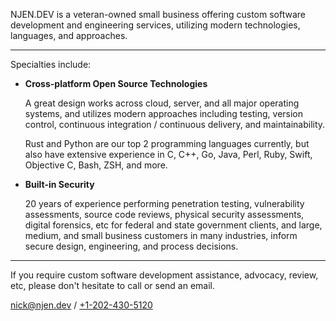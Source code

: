 NJEN.DEV is a veteran-owned small business offering custom software development
and engineering services, utilizing modern technologies, languages, and
approaches.

---

Specialties include:

* **Cross-platform Open Source Technologies**

  A great design works across cloud, server, and all major operating systems, and
  utilizes modern approaches including testing, version control, continuous
  integration / continuous delivery, and maintainability.

  Rust and Python are our top 2 programming languages currently, but also have
  extensive experience in C, C++, Go, Java, Perl, Ruby, Swift, Objective C, Bash,
  ZSH, and more.

* **Built-in Security**

  20 years of experience performing penetration testing, vulnerability
  assessments, source code reviews, physical security assessments, digital
  forensics, etc for federal and state government clients, and large, medium, and
  small business customers in many industries, inform secure design, engineering,
  and process decisions.

---

If you require custom software development assistance, advocacy, review, etc,
please don't hesitate to call or send an email.

<nick@njen.dev> / [+1-202-430-5120](tel:+1-202-430-5120)

